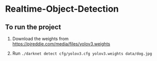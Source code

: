 # Realtime-Object-Detection

## To run the project

1) Download the weights from https://pjreddie.com/media/files/yolov3.weights

2) Run `./darknet detect cfg/yolov3.cfg yolov3.weights data/dog.jpg`
